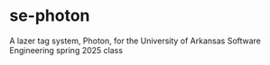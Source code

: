 # se-photon
A lazer tag system, Photon, for the University of Arkansas Software Engineering spring 2025 class
